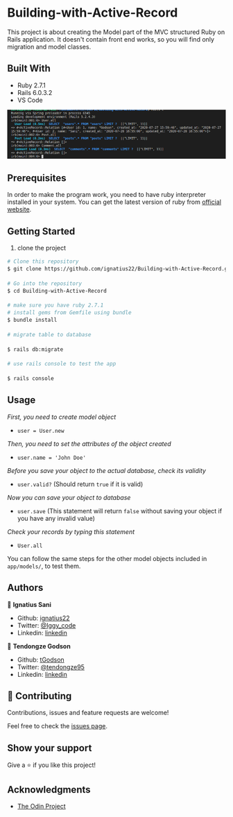 # Building-with-Active-Record

This project is about creating the Model part of the MVC structured Ruby on Rails application. It doesn't contain front end works, so you will find only migration and model classes.

## Built With

- Ruby 2.7.1
- Rails 6.0.3.2
- VS Code

![screenshot](app_screenshot.PNG)


## Prerequisites
In order to make the program work, you need to have ruby interpreter installed in your system. You can get the latest version of ruby from [official website](https://www.ruby-lang.org/en/downloads/).


## Getting Started 

1. clone the project

```bash
# Clone this repository
$ git clone https://github.com/ignatius22/Building-with-Active-Record.git

# Go into the repository
$ cd Building-with-Active-Record

# make sure you have ruby 2.7.1
# install gems from Gemfile using bundle
$ bundle install

# migrate table to database

$ rails db:migrate

# use rails console to test the app

$ rails console
```
## Usage

_First, you need to create model object_

- `user = User.new`

_Then, you need to set the attributes of the object created_

- `user.name = 'John Doe'`


_Before you save your object to the actual database, check its validity_

- `user.valid?` (Should return `true` if it is valid)

_Now you can save your object to database_

- `user.save` (This statement will return `false` without saving your object if you have any invalid value)

_Check your records by typing this statement_

- `User.all`

You can follow the same steps for the other model objects included in `app/models/`, to test them.

## Authors

👤 **Ignatius Sani**

- Github: [ignatius22](https://github.com/ignatius22)
- Twitter: [@Iggy_code](https://twitter.com/iggy_code)
- Linkedin: [linkedin](https://www.linkedin.com/in/ignatiussani)

👤 **Tendongze Godson**
- Github: [tGodson](https://github.com/tGodson)
- Twitter: [@tendongze95](https://twitter.com/tendongze95)
- Linkedin: [linkedin](https://www.linkedin.com/in/tendongzegodson)

## 🤝 Contributing

Contributions, issues and feature requests are welcome!

Feel free to check the <a href="https://github.com/ignatius22/Building-with-Active-Record" target="_blank">issues page</a>.

## Show your support

Give a ⭐️ if you like this project!

## Acknowledgments
 
- <a href="https://www.theodinproject.com/" target="_blank">The Odin Project</a>



